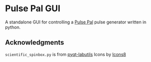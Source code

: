 # Pulse Pal GUI
A standalone GUI for controlling a [Pulse Pal](https://github.com/sanworks/PulsePal) pulse generator written in python.

## Acknowledgments
`scientific_spinbox.py` is from [pyqt-labutils](https://github.com/OE-FET/pyqt-labutils/tree/master)
Icons by [Icons8](https://icons8.com)
